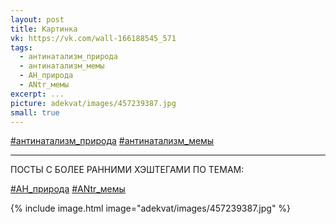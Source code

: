 ```yaml
---
layout: post
title: Картинка
vk: https://vk.com/wall-166188545_571
tags:
  - антинатализм_природа
  - антинатализм_мемы
  - АН_природа
  - ANtr_мемы
excerpt: ...
picture: adekvat/images/457239387.jpg
small: true
---
```

[#антинатализм_природа](poisk.html#антинатализм_природа)
[#антинатализм_мемы](poisk.html#антинатализм_мемы)

***

ПОСТЫ С БОЛЕЕ РАННИМИ ХЭШТЕГАМИ ПО ТЕМАМ:

[#АН_природа](poisk.html#АН_природа)
[#ANtr_мемы](poisk.html#ANtr_мемы)

{% include image.html image="adekvat/images/457239387.jpg" %}